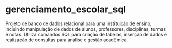 # gerenciamento_escolar_sql
Projeto de banco de dados relacional para uma instituição de ensino, incluindo manipulação de dados de alunos, professores, disciplinas, turmas e notas. Utiliza comandos SQL para criação de tabelas, inserção de dados e realização de consultas para análise e gestão acadêmica.
